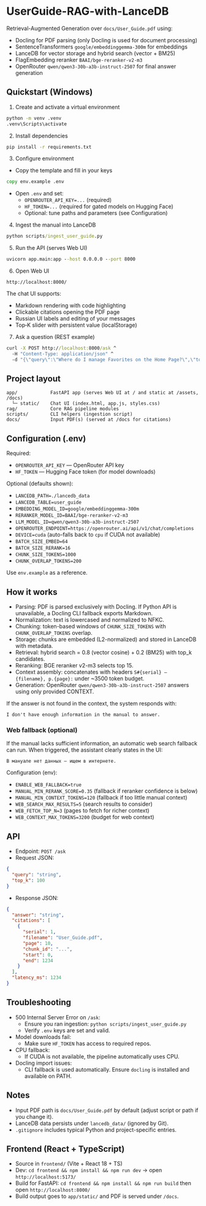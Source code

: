 # UserGuide-RAG-with-LanceDB

Retrieval-Augmented Generation over `docs/User_Guide.pdf` using:
- Docling for PDF parsing (only Docling is used for document processing)
- SentenceTransformers `google/embeddinggemma-300m` for embeddings
- LanceDB for vector storage and hybrid search (vector + BM25)
- FlagEmbedding reranker `BAAI/bge-reranker-v2-m3`
- OpenRouter `qwen/qwen3-30b-a3b-instruct-2507` for final answer generation

## Quickstart (Windows)

1) Create and activate a virtual environment
```bat
python -m venv .venv
.venv\Scripts\activate
```

2) Install dependencies
```bat
pip install -r requirements.txt
```

3) Configure environment
- Copy the template and fill in your keys
```bat
copy env.example .env
```
- Open `.env` and set:
  - `OPENROUTER_API_KEY=...` (required)
  - `HF_TOKEN=...` (required for gated models on Hugging Face)
  - Optional: tune paths and parameters (see Configuration)

4) Ingest the manual into LanceDB
```bat
python scripts/ingest_user_guide.py
```

5) Run the API (serves Web UI)
```bat
uvicorn app.main:app --host 0.0.0.0 --port 8000
```

6) Open Web UI
```
http://localhost:8000/
```
The chat UI supports:
- Markdown rendering with code highlighting
- Clickable citations opening the PDF page
- Russian UI labels and editing of your messages
- Top‑K slider with persistent value (localStorage)

7) Ask a question (REST example)
```bat
curl -X POST http://localhost:8000/ask ^
  -H "Content-Type: application/json" ^
  -d "{\"query\":\"Where do I manage Favorites on the Home Page?\",\"top_k\":100}"
```

## Project layout
```
app/            FastAPI app (serves Web UI at / and static at /assets, /docs)
  └─ static/    Chat UI (index.html, app.js, styles.css)
rag/            Core RAG pipeline modules
scripts/        CLI helpers (ingestion script)
docs/           Input PDF(s) (served at /docs for citations)
```

## Configuration (.env)
Required:
- `OPENROUTER_API_KEY` — OpenRouter API key
- `HF_TOKEN` — Hugging Face token (for model downloads)

Optional (defaults shown):
- `LANCEDB_PATH=./lancedb_data`
- `LANCEDB_TABLE=user_guide`
- `EMBEDDING_MODEL_ID=google/embeddinggemma-300m`
- `RERANKER_MODEL_ID=BAAI/bge-reranker-v2-m3`
- `LLM_MODEL_ID=qwen/qwen3-30b-a3b-instruct-2507`
- `OPENROUTER_ENDPOINT=https://openrouter.ai/api/v1/chat/completions`
- `DEVICE=cuda` (auto-falls back to `cpu` if CUDA not available)
- `BATCH_SIZE_EMBED=64`
- `BATCH_SIZE_RERANK=16`
- `CHUNK_SIZE_TOKENS=1000`
- `CHUNK_OVERLAP_TOKENS=200`

Use `env.example` as a reference.

## How it works
- Parsing: PDF is parsed exclusively with Docling. If Python API is unavailable, a Docling CLI fallback exports Markdown.
- Normalization: text is lowercased and normalized to NFKC.
- Chunking: token-based windows of `CHUNK_SIZE_TOKENS` with `CHUNK_OVERLAP_TOKENS` overlap.
- Storage: chunks are embedded (L2-normalized) and stored in LanceDB with metadata.
- Retrieval: hybrid search = 0.8 (vector cosine) + 0.2 (BM25) with top_k candidates.
- Reranking: BGE reranker v2-m3 selects top 15.
- Context assembly: concatenates with headers `S#{serial} — {filename}, p.{page}:` under ~3500 token budget.
- Generation: OpenRouter `qwen/qwen3-30b-a3b-instruct-2507` answers using only provided CONTEXT.

If the answer is not found in the context, the system responds with:
```
I don't have enough information in the manual to answer.
```

### Web fallback (optional)
If the manual lacks sufficient information, an automatic web search fallback can run. When triggered, the assistant clearly states in the UI:

```
В мануале нет данных — ищем в интернете.
```

Configuration (env):
- `ENABLE_WEB_FALLBACK=true`
- `MANUAL_MIN_RERANK_SCORE=0.35` (fallback if reranker confidence is below)
- `MANUAL_MIN_CONTEXT_TOKENS=120` (fallback if too little manual context)
- `WEB_SEARCH_MAX_RESULTS=5` (search results to consider)
- `WEB_FETCH_TOP_N=3` (pages to fetch for richer context)
- `WEB_CONTEXT_MAX_TOKENS=3200` (budget for web context)

## API
- Endpoint: `POST /ask`
- Request JSON:
```json
{
  "query": "string",
  "top_k": 100
}
```
- Response JSON:
```json
{
  "answer": "string",
  "citations": [
    {
      "serial": 1,
      "filename": "User_Guide.pdf",
      "page": 10,
      "chunk_id": "...",
      "start": 0,
      "end": 1234
    }
  ],
  "latency_ms": 1234
}
```

## Troubleshooting
- 500 Internal Server Error on `/ask`:
  - Ensure you ran ingestion: `python scripts/ingest_user_guide.py`
  - Verify `.env` keys are set and valid.
- Model downloads fail:
  - Make sure `HF_TOKEN` has access to required repos.
- CPU fallback:
  - If CUDA is not available, the pipeline automatically uses CPU.
- Docling import issues:
  - CLI fallback is used automatically. Ensure `docling` is installed and available on PATH.

## Notes
- Input PDF path is `docs/User_Guide.pdf` by default (adjust script or path if you change it).
- LanceDB data persists under `lancedb_data/` (ignored by Git).
- `.gitignore` includes typical Python and project-specific entries.

## Frontend (React + TypeScript)
- Source in `frontend/` (Vite + React 18 + TS)
- Dev: `cd frontend && npm install && npm run dev` → open `http://localhost:5173/`
- Build for FastAPI: `cd frontend && npm install && npm run build` then open `http://localhost:8000/`
- Build output goes to `app/static/` and PDF is served under `/docs`.
